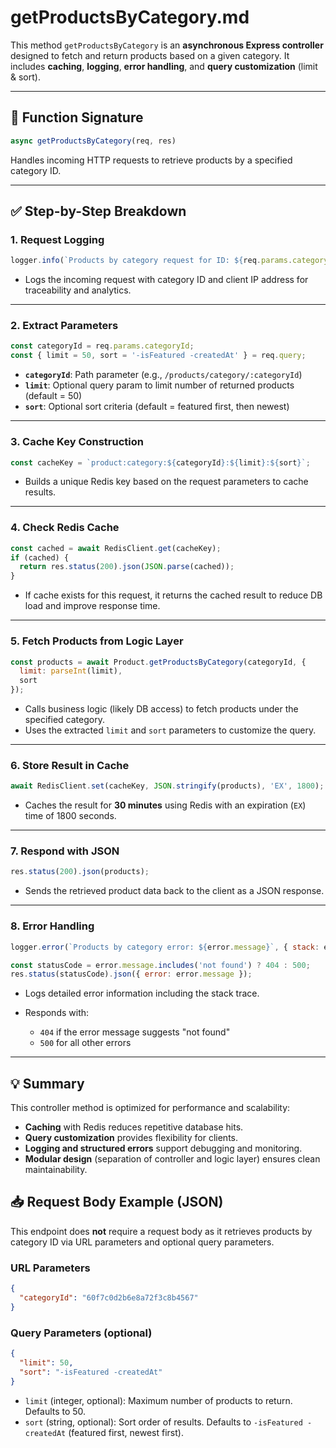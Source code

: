 # getProductsByCategory.md

This method `getProductsByCategory` is an **asynchronous Express controller** designed to fetch and return products based on a given category. It includes **caching**, **logging**, **error handling**, and **query customization** (limit & sort).

---

## 🔄 Function Signature

```js
async getProductsByCategory(req, res)
````

Handles incoming HTTP requests to retrieve products by a specified category ID.

---

## ✅ Step-by-Step Breakdown

### 1. **Request Logging**

```js
logger.info(`Products by category request for ID: ${req.params.categoryId} from IP: ${req.ip}`);
```

* Logs the incoming request with category ID and client IP address for traceability and analytics.

---

### 2. **Extract Parameters**

```js
const categoryId = req.params.categoryId;
const { limit = 50, sort = '-isFeatured -createdAt' } = req.query;
```

* **`categoryId`**: Path parameter (e.g., `/products/category/:categoryId`)
* **`limit`**: Optional query param to limit number of returned products (default = 50)
* **`sort`**: Optional sort criteria (default = featured first, then newest)

---

### 3. **Cache Key Construction**

```js
const cacheKey = `product:category:${categoryId}:${limit}:${sort}`;
```

* Builds a unique Redis key based on the request parameters to cache results.

---

### 4. **Check Redis Cache**

```js
const cached = await RedisClient.get(cacheKey);
if (cached) {
  return res.status(200).json(JSON.parse(cached));
}
```

* If cache exists for this request, it returns the cached result to reduce DB load and improve response time.

---

### 5. **Fetch Products from Logic Layer**

```js
const products = await Product.getProductsByCategory(categoryId, {
  limit: parseInt(limit),
  sort
});
```

* Calls business logic (likely DB access) to fetch products under the specified category.
* Uses the extracted `limit` and `sort` parameters to customize the query.

---

### 6. **Store Result in Cache**

```js
await RedisClient.set(cacheKey, JSON.stringify(products), 'EX', 1800); // 30 minutes
```

* Caches the result for **30 minutes** using Redis with an expiration (`EX`) time of 1800 seconds.

---

### 7. **Respond with JSON**

```js
res.status(200).json(products);
```

* Sends the retrieved product data back to the client as a JSON response.

---

### 8. **Error Handling**

```js
logger.error(`Products by category error: ${error.message}`, { stack: error.stack });

const statusCode = error.message.includes('not found') ? 404 : 500;
res.status(statusCode).json({ error: error.message });
```

* Logs detailed error information including the stack trace.
* Responds with:

  * `404` if the error message suggests "not found"
  * `500` for all other errors

---

## 💡 Summary

This controller method is optimized for performance and scalability:

* **Caching** with Redis reduces repetitive database hits.
* **Query customization** provides flexibility for clients.
* **Logging and structured errors** support debugging and monitoring.
* **Modular design** (separation of controller and logic layer) ensures clean maintainability.


## 📥 Request Body Example (JSON)

This endpoint does **not** require a request body as it retrieves products by category ID via URL parameters and optional query parameters.

### URL Parameters
```json
{
  "categoryId": "60f7c0d2b6e8a72f3c8b4567"
}
````

### Query Parameters (optional)

```json
{
  "limit": 50,
  "sort": "-isFeatured -createdAt"
}
```

* `limit` (integer, optional): Maximum number of products to return. Defaults to 50.
* `sort` (string, optional): Sort order of results. Defaults to `-isFeatured -createdAt` (featured first, newest first).
